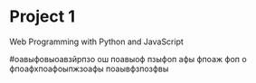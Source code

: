 # Project 1

Web Programming with Python and JavaScript

#оавыфовыоавзйрпзо ош
поавыоф пзыфоп афы
фпоаж фоп
о фпоафхпоафоыпжзоафы
поаывфзпозфвы
